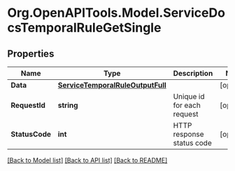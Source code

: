 # Org.OpenAPITools.Model.ServiceDocsTemporalRuleGetSingle

## Properties

Name | Type | Description | Notes
------------ | ------------- | ------------- | -------------
**Data** | [**ServiceTemporalRuleOutputFull**](ServiceTemporalRuleOutputFull.md) |  | [optional] 
**RequestId** | **string** | Unique id for each request | [optional] 
**StatusCode** | **int** | HTTP response status code | [optional] 

[[Back to Model list]](../README.md#documentation-for-models) [[Back to API list]](../README.md#documentation-for-api-endpoints) [[Back to README]](../README.md)


